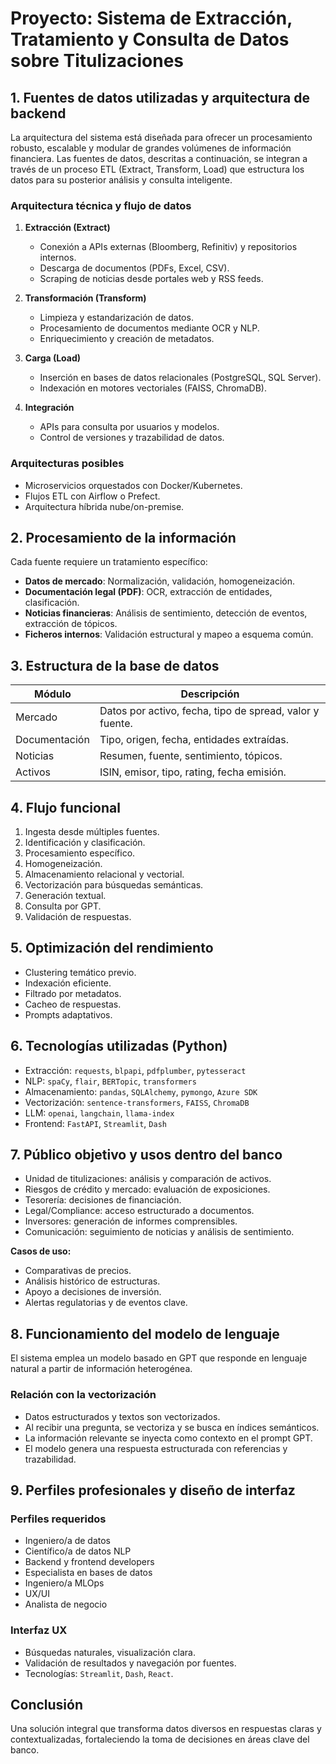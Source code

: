 
# Proyecto: Sistema de Extracción, Tratamiento y Consulta de Datos sobre Titulizaciones

## 1. Fuentes de datos utilizadas y arquitectura de backend

La arquitectura del sistema está diseñada para ofrecer un procesamiento robusto, escalable y modular de grandes volúmenes de información financiera. Las fuentes de datos, descritas a continuación, se integran a través de un proceso ETL (Extract, Transform, Load) que estructura los datos para su posterior análisis y consulta inteligente.

### Arquitectura técnica y flujo de datos

1. **Extracción (Extract)**
   - Conexión a APIs externas (Bloomberg, Refinitiv) y repositorios internos.
   - Descarga de documentos (PDFs, Excel, CSV).
   - Scraping de noticias desde portales web y RSS feeds.

2. **Transformación (Transform)**
   - Limpieza y estandarización de datos.
   - Procesamiento de documentos mediante OCR y NLP.
   - Enriquecimiento y creación de metadatos.

3. **Carga (Load)**
   - Inserción en bases de datos relacionales (PostgreSQL, SQL Server).
   - Indexación en motores vectoriales (FAISS, ChromaDB).

4. **Integración**
   - APIs para consulta por usuarios y modelos.
   - Control de versiones y trazabilidad de datos.

### Arquitecturas posibles

- Microservicios orquestados con Docker/Kubernetes.
- Flujos ETL con Airflow o Prefect.
- Arquitectura híbrida nube/on-premise.

## 2. Procesamiento de la información

Cada fuente requiere un tratamiento específico:

- **Datos de mercado**: Normalización, validación, homogeneización.
- **Documentación legal (PDF)**: OCR, extracción de entidades, clasificación.
- **Noticias financieras**: Análisis de sentimiento, detección de eventos, extracción de tópicos.
- **Ficheros internos**: Validación estructural y mapeo a esquema común.

## 3. Estructura de la base de datos

| Módulo         | Descripción |
|----------------|-------------|
| Mercado        | Datos por activo, fecha, tipo de spread, valor y fuente. |
| Documentación  | Tipo, origen, fecha, entidades extraídas. |
| Noticias       | Resumen, fuente, sentimiento, tópicos. |
| Activos        | ISIN, emisor, tipo, rating, fecha emisión. |

## 4. Flujo funcional

1. Ingesta desde múltiples fuentes.
2. Identificación y clasificación.
3. Procesamiento específico.
4. Homogeneización.
5. Almacenamiento relacional y vectorial.
6. Vectorización para búsquedas semánticas.
7. Generación textual.
8. Consulta por GPT.
9. Validación de respuestas.

## 5. Optimización del rendimiento

- Clustering temático previo.
- Indexación eficiente.
- Filtrado por metadatos.
- Cacheo de respuestas.
- Prompts adaptativos.

## 6. Tecnologías utilizadas (Python)

- Extracción: `requests`, `blpapi`, `pdfplumber`, `pytesseract`
- NLP: `spaCy`, `flair`, `BERTopic`, `transformers`
- Almacenamiento: `pandas`, `SQLAlchemy`, `pymongo`, `Azure SDK`
- Vectorización: `sentence-transformers`, `FAISS`, `ChromaDB`
- LLM: `openai`, `langchain`, `llama-index`
- Frontend: `FastAPI`, `Streamlit`, `Dash`

## 7. Público objetivo y usos dentro del banco

- Unidad de titulizaciones: análisis y comparación de activos.
- Riesgos de crédito y mercado: evaluación de exposiciones.
- Tesorería: decisiones de financiación.
- Legal/Compliance: acceso estructurado a documentos.
- Inversores: generación de informes comprensibles.
- Comunicación: seguimiento de noticias y análisis de sentimiento.

**Casos de uso:**
- Comparativas de precios.
- Análisis histórico de estructuras.
- Apoyo a decisiones de inversión.
- Alertas regulatorias y de eventos clave.

## 8. Funcionamiento del modelo de lenguaje

El sistema emplea un modelo basado en GPT que responde en lenguaje natural a partir de información heterogénea. 

### Relación con la vectorización

- Datos estructurados y textos son vectorizados.
- Al recibir una pregunta, se vectoriza y se busca en índices semánticos.
- La información relevante se inyecta como contexto en el prompt GPT.
- El modelo genera una respuesta estructurada con referencias y trazabilidad.

## 9. Perfiles profesionales y diseño de interfaz

### Perfiles requeridos

- Ingeniero/a de datos
- Científico/a de datos NLP
- Backend y frontend developers
- Especialista en bases de datos
- Ingeniero/a MLOps
- UX/UI
- Analista de negocio

### Interfaz UX

- Búsquedas naturales, visualización clara.
- Validación de resultados y navegación por fuentes.
- Tecnologías: `Streamlit`, `Dash`, `React`.

## Conclusión

Una solución integral que transforma datos diversos en respuestas claras y contextualizadas, fortaleciendo la toma de decisiones en áreas clave del banco.
